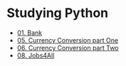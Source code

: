 # Studying Python

* [01. Bank](https://github.com/oneonlee/Python/tree/main/01.%20Bank)
* [05. Currency Conversion part One](https://github.com/oneonlee/Python/blob/main/05.%20Currency%20Conversion%20part%20One/day05.ipynb)
* [06. Currency Conversion part Two](https://github.com/oneonlee/Python/blob/main/06.%20Currency%20Conversion%20part%20Two/day06.ipynb)
* [08. Jobs4All](https://github.com/oneonlee/Python/blob/main/08.%20Jobs4All/day08.ipynb)
